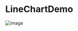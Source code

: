 # LineChartDemo

![image](https://github.com/liuqing520it/LineChartDemo/blob/master/LineChartDemo/chart_line.gif)
